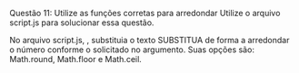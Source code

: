 Questão 11: Utilize as funções corretas para arredondar
Utilize o arquivo script.js para solucionar essa questão.

No arquivo script.js, , substituia o texto SUBSTITUA de forma a arredondar o número conforme o solicitado no argumento. Suas opções são: Math.round, Math.floor e Math.ceil.
